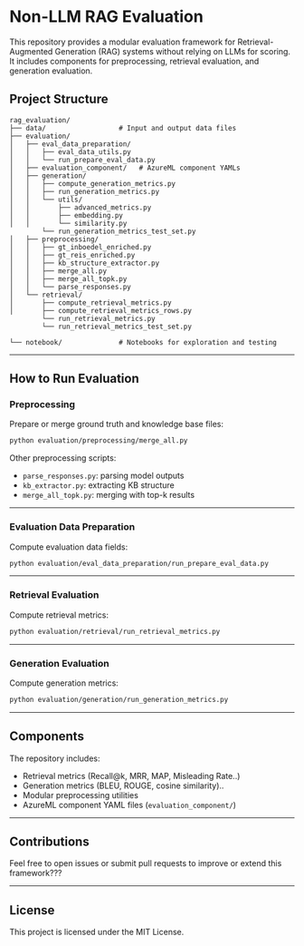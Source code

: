 # Non-LLM RAG Evaluation

This repository provides a modular evaluation framework for Retrieval-Augmented Generation (RAG) systems without relying on LLMs for scoring. It includes components for preprocessing, retrieval evaluation, and generation evaluation.

## Project Structure

```
rag_evaluation/
├── data/                  # Input and output data files
├── evaluation/
│   ├── eval_data_preparation/
│   │   ├── eval_data_utils.py
│   │   └── run_prepare_eval_data.py
│   ├── evaluation_component/   # AzureML component YAMLs
│   ├── generation/
│   │   ├── compute_generation_metrics.py
│   │   ├── run_generation_metrics.py
│   │   └── utils/
│   │       ├── advanced_metrics.py
│   │       ├── embedding.py
│   │       └── similarity.py
        └── run_generation_metrics_test_set.py 
│   ├── preprocessing/
│   │   ├── gt_inboedel_enriched.py
│   │   ├── gt_reis_enriched.py
│   │   ├── kb_structure_extractor.py
│   │   ├── merge_all.py
│   │   ├── merge_all_topk.py
│   │   └── parse_responses.py
│   └── retrieval/
│       ├── compute_retrieval_metrics.py
│       ├── compute_retrieval_metrics_rows.py
        └── run_retrieval_metrics.py
        └── run_retrieval_metrics_test_set.py 

└── notebook/              # Notebooks for exploration and testing
```

---

## How to Run Evaluation

### Preprocessing

Prepare or merge ground truth and knowledge base files:

```bash
python evaluation/preprocessing/merge_all.py
```

Other preprocessing scripts:

- `parse_responses.py`: parsing model outputs
- `kb_extractor.py`: extracting KB structure
- `merge_all_topk.py`: merging with top-k results

---

### Evaluation Data Preparation

Compute evaluation data fields:

```bash
python evaluation/eval_data_preparation/run_prepare_eval_data.py
```

---

### Retrieval Evaluation

Compute retrieval metrics:

```bash
python evaluation/retrieval/run_retrieval_metrics.py
```

---

### Generation Evaluation

Compute generation metrics:

```bash
python evaluation/generation/run_generation_metrics.py
```

---

## Components

The repository includes:

- Retrieval metrics (Recall@k, MRR, MAP, Misleading Rate..)
- Generation metrics (BLEU, ROUGE, cosine similarity)..
- Modular preprocessing utilities
- AzureML component YAML files (`evaluation_component/`)

---

## Contributions

Feel free to open issues or submit pull requests to improve or extend this framework???

---

## License

This project is licensed under the MIT License.

